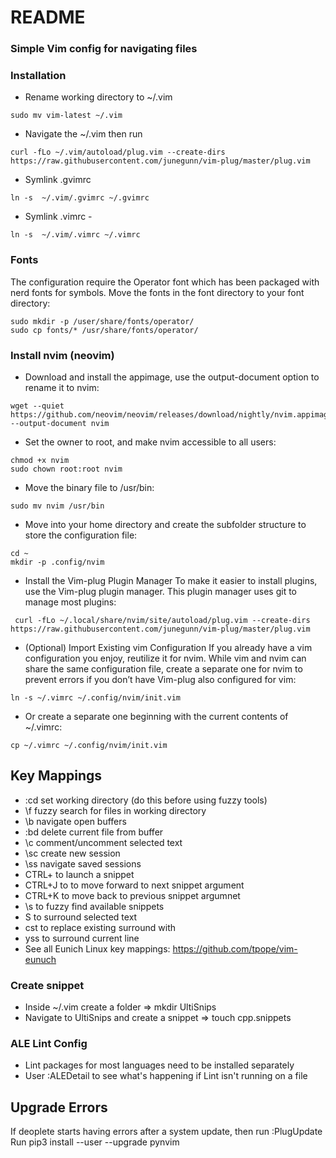 # README

### Simple Vim config for navigating files

### Installation ###
* Rename working directory to ~/.vim

````
sudo mv vim-latest ~/.vim
````

* Navigate the ~/.vim then run

````
curl -fLo ~/.vim/autoload/plug.vim --create-dirs https://raw.githubusercontent.com/junegunn/vim-plug/master/plug.vim
````

* Symlink .gvimrc
 
````
ln -s  ~/.vim/.gvimrc ~/.gvimrc
````

* Symlink .vimrc - 

````
ln -s  ~/.vim/.vimrc ~/.vimrc
````

### Fonts
The configuration require the Operator font which has been packaged with nerd fonts for symbols. 
Move the fonts in the font directory to your font directory:

```
sudo mkdir -p /user/share/fonts/operator/
sudo cp fonts/* /usr/share/fonts/operator/
```

### Install nvim (neovim)

* Download and install the appimage, use the output-document option to rename it to nvim:

```` 
wget --quiet https://github.com/neovim/neovim/releases/download/nightly/nvim.appimage --output-document nvim

````

* Set the owner to root, and make nvim accessible to all users:

````
chmod +x nvim
sudo chown root:root nvim
````

* Move the binary file to /usr/bin:

````
sudo mv nvim /usr/bin
````

* Move into your home directory and create the subfolder structure to store the configuration file:

````
cd ~
mkdir -p .config/nvim
````

* Install the Vim-plug Plugin Manager
To make it easier to install plugins, use the Vim-plug plugin manager. This plugin manager uses git to manage most plugins:

````
 curl -fLo ~/.local/share/nvim/site/autoload/plug.vim --create-dirs https://raw.githubusercontent.com/junegunn/vim-plug/master/plug.vim
 ````

* (Optional) Import Existing vim Configuration
If you already have a vim configuration you enjoy, reutilize it for nvim. While vim and nvim can share the same configuration file, create a separate one for nvim to prevent errors if you don’t have Vim-plug also configured for vim:

````
ln -s ~/.vimrc ~/.config/nvim/init.vim
````

* Or create a separate one beginning with the current contents of ~/.vimrc:

````
cp ~/.vimrc ~/.config/nvim/init.vim
````

## Key Mappings

* :cd set working directory (do this before using fuzzy tools)
* \f fuzzy search for files in working directory
* \b navigate open buffers
* :bd delete current file from buffer
* \c<space> comment/uncomment selected text
* \sc create new session
* \ss navigate saved sessions
* CTRL+<tab> to launch a snippet 
* CTRL+J to to move forward to next snippet argument
* CTRL+K to move back to previous snippet argumnet
* \s to fuzzy find available snippets
* S<tag> to surround selected text
* cst<tag> to replace existing surround with <tag>
* yss<tag> to surround current line
* See all Eunich Linux key mappings: https://github.com/tpope/vim-eunuch

### Create snippet
* Inside ~/.vim create a folder => mkdir UltiSnips
* Navigate to UltiSnips and create a snippet => touch cpp.snippets

### ALE Lint Config

* Lint packages for most languages need to be installed separately
* User :ALEDetail to see what's happening if Lint isn't running on a file 

## Upgrade Errors

If deoplete starts having errors after a system update, then run :PlugUpdate
Run pip3 install --user --upgrade pynvim
